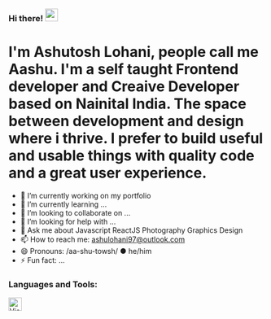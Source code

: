### Hi there! <img src="https://media.giphy.com/media/hvRJCLFzcasrR4ia7z/giphy.gif" width="25px">

# I'm Ashutosh Lohani, people call me Aashu. I'm a self taught Frontend developer and Creaive Developer based on Nainital India. The space between development and design where i thrive. I prefer to build useful and usable things with quality code and a great user experience.

- 🔭 I’m currently working on my portfolio 
- 🌱 I’m currently learning ...
- 👯 I’m looking to collaborate on ...
- 🤔 I’m looking for help with ...
- 💬 Ask me about Javascript ReactJS Photography Graphics Design
- 📫 How to reach me: ashulohani97@outlook.com 
- 😄 Pronouns: /aa-shu-towsh/ ● he/him
- ⚡ Fun fact: ...



### Languages and Tools:

<img align="left" alt="Visual Studio Code" width="26px" src="https://cdn.jsdelivr.net/gh/devicons/devicon/icons/vscode/vscode-original.svg" style="padding-right:10px;" />

